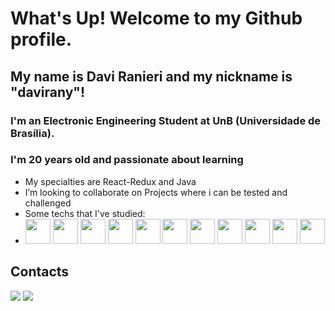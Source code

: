 # What's Up! Welcome to my Github profile.
## My name is Davi Ranieri and my nickname is "davirany"!
### I'm an Electronic Engineering Student at UnB (Universidade de Brasília).
### I'm 20 years old and passionate about learning

- My specialties are React-Redux and Java
- I’m looking to collaborate on Projects where i can be tested and challenged
- Some techs that I've studied: 
- <img src="https://cdn.jsdelivr.net/gh/devicons/devicon/icons/css3/css3-plain.svg" height="40" width="40"/> 
            <img src="https://cdn.jsdelivr.net/gh/devicons/devicon/icons/c/c-plain.svg" height="40" width="40"/>
            <img src="https://cdn.jsdelivr.net/gh/devicons/devicon/icons/git/git-original-wordmark.svg" height="40" width="40"/>
            <img src="https://cdn.jsdelivr.net/gh/devicons/devicon/icons/github/github-original.svg" height="40" width="40"/>
            <img src="https://cdn.jsdelivr.net/gh/devicons/devicon/icons/html5/html5-original-wordmark.svg" height="40" width="40"/>
            <img src="https://cdn.jsdelivr.net/gh/devicons/devicon/icons/javascript/javascript-plain.svg" height="40" width="40"/>
            <img src="https://cdn.jsdelivr.net/gh/devicons/devicon/icons/npm/npm-original-wordmark.svg" height="40" width="40"/>
            <img src="https://cdn.jsdelivr.net/gh/devicons/devicon/icons/react/react-original.svg" height="40" width="40"/>
            <img src="https://cdn.jsdelivr.net/gh/devicons/devicon/icons/java/java-original.svg" height="40" width="40"/>
            <img src="https://cdn.jsdelivr.net/gh/devicons/devicon/icons/latex/latex-original.svg" height="40" width="40"/>
            <img src="https://cdn.jsdelivr.net/gh/devicons/devicon/icons/linux/linux-plain.svg" height="40" width="40"/>

## Contacts
  <a href = "mailto:contato@davirany@gmail.com"><img src="https://img.shields.io/badge/Gmail-D14836?style=for-the-badge&logo=gmail&logoColor=white" target="_blank"></a>
<a href="https://www.linkedin.com/in/davi-ranieri-fonsêca-98252821b" target="_blank"><img src="https://img.shields.io/badge/-LinkedIn-%230077B5?style=for-the-badge&logo=linkedin&logoColor=white" target="_blank"></a>   
